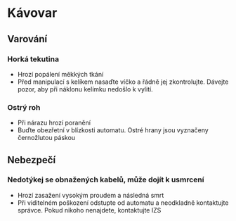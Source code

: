 # Kávovar
## Varování
### Horká tekutina
- Hrozí popálení měkkých tkání
- Před manipulací s kelíkem nasaďte víčko a řádně jej zkontrolujte. Dávejte pozor, aby při náklonu kelímku nedošlo k vylití. 
### Ostrý roh 
- Při nárazu hrozí poranění
- Buďte obezřetní v blízkosti automatu. Ostré hrany jsou vyznačeny černožlutou páskou
## Nebezpečí
### Nedotýkej se obnažených kabelů, může dojít k usmrcení
- Hrozí zasažení vysokým proudem a následná smrt
- Při viditelném poškození odstupte od automatu a neodkladně kontaktujte správce. Pokud nikoho nenajdete, kontaktujte IZS
